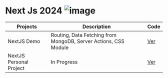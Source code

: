 # Next Js 2024 ![image](https://github.com/pGarciaAndres/next-2024/assets/30140745/e1c2215d-345a-4492-92f5-366d676c3eb4)


| Projects                   | Description                                                     | Code                                  |
| -------------------------- | --------------------------------------------------------------- | ------------------------------------- |
| NextJS Demo                | Routing, Data Fetching from MongoDB, Server Actions, CSS Module | [Ver](training/01-nextjs-demo/)       |
| NextJS Personal Project    | In Progress                                                     | [Ver](projects/nextjs-project/)       |
